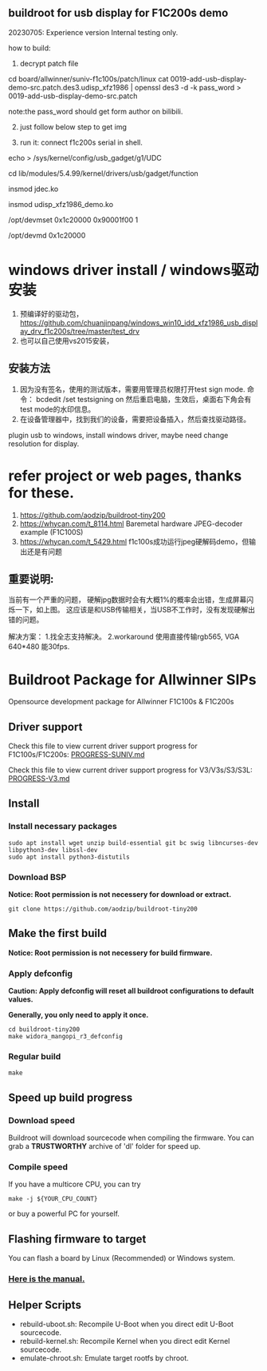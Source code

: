 
## buildroot for usb display for F1C200s demo 
20230705: 
Experience version Internal testing only. 

how to build:
1. decrypt patch file

cd board/allwinner/suniv-f1c100s/patch/linux
cat 0019-add-usb-display-demo-src.patch.des3.udisp_xfz1986 | openssl des3 -d -k pass_word > 0019-add-usb-display-demo-src.patch

note:the pass_word should get form author on bilibili.

2. just follow below step to get img

3. run it:
connect f1c200s serial in shell.

echo >  /sys/kernel/config/usb_gadget/g1/UDC

cd lib/modules/5.4.99/kernel/drivers/usb/gadget/function

insmod jdec.ko 

insmod udisp_xfz1986_demo.ko

/opt/devmset 0x1c20000 0x90001f00 1

/opt/devmd 0x1c20000

# windows driver install / windows驱动安装
1. 预编译好的驱动包，https://github.com/chuanjinpang/windows_win10_idd_xfz1986_usb_display_drv_f1c200s/tree/master/test_drv
2. 也可以自己使用vs2015安装，
## 安装方法 
1. 因为没有签名，使用的测试版本，需要用管理员权限打开test sign mode. 命令：
   bcdedit /set testsigning on
   然后重启电脑，生效后，桌面右下角会有test mode的水印信息。
3. 在设备管理器中，找到我们的设备，需要把设备插入，然后查找驱动路径。

plugin usb to windows, install windows driver, maybe need change resolution for display.

# refer project or web pages, thanks for these.
1. https://github.com/aodzip/buildroot-tiny200
2. https://whycan.com/t_8114.html   Baremetal hardware JPEG-decoder example (F1C100S)
3. https://whycan.com/t_5429.html   f1c100s成功运行jpeg硬解码demo，但输出还是有问题

## 重要说明:
当前有一个严重的问题， 硬解jpg数据时会有大概1%的概率会出错，生成屏幕闪烁一下，如上图。 这应该是和USB传输相关，当USB不工作时，没有发现硬解出错的问题。

解决方案： 1.找全志支持解决。 2.workaround 使用直接传输rgb565, VGA 640*480 能30fps.

# Buildroot Package for Allwinner SIPs
Opensource development package for Allwinner F1C100s & F1C200s

## Driver support
Check this file to view current driver support progress for F1C100s/F1C200s: [PROGRESS-SUNIV.md](PROGRESS-SUNIV.md)

Check this file to view current driver support progress for V3/V3s/S3/S3L: [PROGRESS-V3.md](PROGRESS-V3.md)

## Install

### Install necessary packages
``` shell
sudo apt install wget unzip build-essential git bc swig libncurses-dev libpython3-dev libssl-dev
sudo apt install python3-distutils
```

### Download BSP
**Notice: Root permission is not necessery for download or extract.**
```shell
git clone https://github.com/aodzip/buildroot-tiny200
```

## Make the first build
**Notice: Root permission is not necessery for build firmware.**

### Apply defconfig
**Caution: Apply defconfig will reset all buildroot configurations to default values.**

**Generally, you only need to apply it once.**
```shell
cd buildroot-tiny200
make widora_mangopi_r3_defconfig
```

### Regular build
```shell
make
```

## Speed up build progress

### Download speed
Buildroot will download sourcecode when compiling the firmware. You can grab a **TRUSTWORTHY** archive of 'dl' folder for speed up.

### Compile speed
If you have a multicore CPU, you can try
```
make -j ${YOUR_CPU_COUNT}
```
or buy a powerful PC for yourself.

## Flashing firmware to target
You can flash a board by Linux (Recommended) or Windows system.
### [Here is the manual.](flashutils/README.md)

## Helper Scripts
- rebuild-uboot.sh: Recompile U-Boot when you direct edit U-Boot sourcecode.
- rebuild-kernel.sh: Recompile Kernel when you direct edit Kernel sourcecode.
- emulate-chroot.sh: Emulate target rootfs by chroot.
